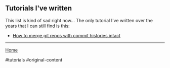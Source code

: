## Tutorials I've written

This list is kind of sad right now... The only tutorial I've written over the
years that I can still find is this:

- [How to merge git repos with commit histories intact](/tutorials/combining-git-repos.md)

---

[Home](/wiki)

#tutorials #original-content
